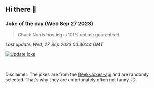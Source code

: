 ## Hi there 👋

### Joke of the day (Wed Sep 27 2023)
<!-- joke -->
>Chuck Norris hosting is 101% uptime guaranteed.
<!-- /joke -->

*Last update: Wed, 27 Sep 2023 00:36:44 GMT*

[![Update joke](https://github.com/nclskfm/nclskfm/actions/workflows/joke.yml/badge.svg)](https://github.com/nclskfm/nclskfm/actions/workflows/joke.yml)

<br><br>
Disclaimer: The jokes are from the [Geek-Jokes-api](https://github.com/sameerkumar18/geek-joke-api) and are randomly selected. That's why they are unfortunately often not funny. :D
